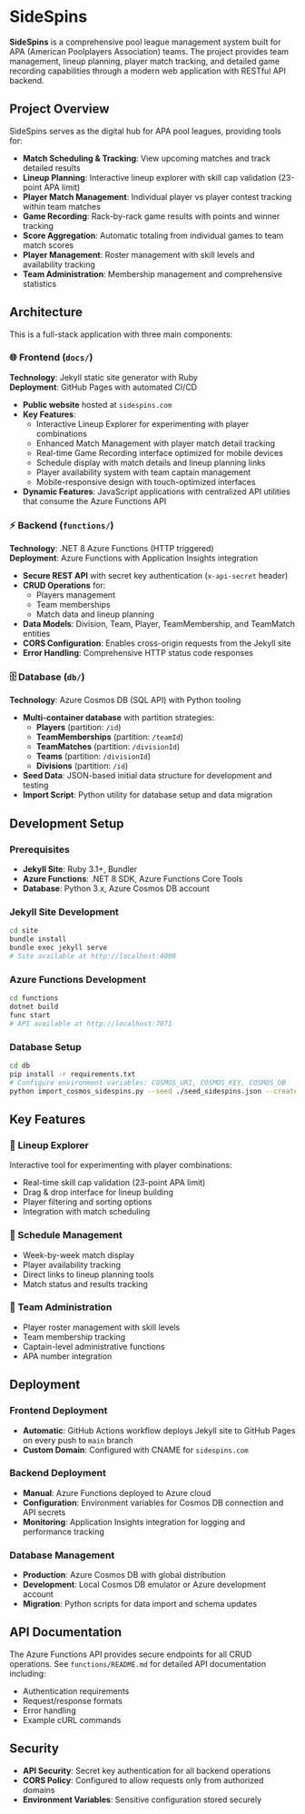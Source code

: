 # SideSpins

**SideSpins** is a comprehensive pool league management system built for APA (American Poolplayers Association) teams. The project provides team management, lineup planning, player match tracking, and detailed game recording capabilities through a modern web application with RESTful API backend.

## Project Overview

SideSpins serves as the digital hub for APA pool leagues, providing tools for:

- **Match Scheduling & Tracking**: View upcoming matches and track detailed results
- **Lineup Planning**: Interactive lineup explorer with skill cap validation (23-point APA limit)
- **Player Match Management**: Individual player vs player contest tracking within team matches
- **Game Recording**: Rack-by-rack game results with points and winner tracking
- **Score Aggregation**: Automatic totaling from individual games to team match scores
- **Player Management**: Roster management with skill levels and availability tracking
- **Team Administration**: Membership management and comprehensive statistics

## Architecture

This is a full-stack application with three main components:

### 🌐 Frontend (`docs/`)

**Technology**: Jekyll static site generator with Ruby  
**Deployment**: GitHub Pages with automated CI/CD

- **Public website** hosted at `sidespins.com`
- **Key Features**:
  - Interactive Lineup Explorer for experimenting with player combinations
  - Enhanced Match Management with player match detail tracking
  - Real-time Game Recording interface optimized for mobile devices
  - Schedule display with match details and lineup planning links
  - Player availability system with team captain management
  - Mobile-responsive design with touch-optimized interfaces
- **Dynamic Features**: JavaScript applications with centralized API utilities that consume the Azure Functions API

### ⚡ Backend (`functions/`)

**Technology**: .NET 8 Azure Functions (HTTP triggered)  
**Deployment**: Azure Functions with Application Insights integration

- **Secure REST API** with secret key authentication (`x-api-secret` header)
- **CRUD Operations** for:
  - Players management
  - Team memberships
  - Match data and lineup planning
- **Data Models**: Division, Team, Player, TeamMembership, and TeamMatch entities
- **CORS Configuration**: Enables cross-origin requests from the Jekyll site
- **Error Handling**: Comprehensive HTTP status code responses

### 🗄️ Database (`db/`)

**Technology**: Azure Cosmos DB (SQL API) with Python tooling

- **Multi-container database** with partition strategies:
  - **Players** (partition: `/id`)
  - **TeamMemberships** (partition: `/teamId`)
  - **TeamMatches** (partition: `/divisionId`)
  - **Teams** (partition: `/divisionId`)
  - **Divisions** (partition: `/id`)
- **Seed Data**: JSON-based initial data structure for development and testing
- **Import Script**: Python utility for database setup and data migration

## Development Setup

### Prerequisites

- **Jekyll Site**: Ruby 3.1+, Bundler
- **Azure Functions**: .NET 8 SDK, Azure Functions Core Tools
- **Database**: Python 3.x, Azure Cosmos DB account

### Jekyll Site Development

```bash
cd site
bundle install
bundle exec jekyll serve
# Site available at http://localhost:4000
```

### Azure Functions Development

```bash
cd functions
dotnet build
func start
# API available at http://localhost:7071
```

### Database Setup

```bash
cd db
pip install -r requirements.txt
# Configure environment variables: COSMOS_URI, COSMOS_KEY, COSMOS_DB
python import_cosmos_sidespins.py --seed ./seed_sidespins.json --create-db
```

## Key Features

### 🎯 Lineup Explorer

Interactive tool for experimenting with player combinations:

- Real-time skill cap validation (23-point APA limit)
- Drag & drop interface for lineup building
- Player filtering and sorting options
- Integration with match scheduling

### 📅 Schedule Management

- Week-by-week match display
- Player availability tracking
- Direct links to lineup planning tools
- Match status and results tracking

### 👥 Team Administration

- Player roster management with skill levels
- Team membership tracking
- Captain-level administrative functions
- APA number integration

## Deployment

### Frontend Deployment

- **Automatic**: GitHub Actions workflow deploys Jekyll site to GitHub Pages on every push to `main` branch
- **Custom Domain**: Configured with CNAME for `sidespins.com`

### Backend Deployment

- **Manual**: Azure Functions deployed to Azure cloud
- **Configuration**: Environment variables for Cosmos DB connection and API secrets
- **Monitoring**: Application Insights integration for logging and performance tracking

### Database Management

- **Production**: Azure Cosmos DB with global distribution
- **Development**: Local Cosmos DB emulator or Azure development account
- **Migration**: Python scripts for data import and schema updates

## API Documentation

The Azure Functions API provides secure endpoints for all CRUD operations. See `functions/README.md` for detailed API documentation including:

- Authentication requirements
- Request/response formats
- Error handling
- Example cURL commands

## Security

- **API Security**: Secret key authentication for all backend operations
- **CORS Policy**: Configured to allow requests only from authorized domains
- **Environment Variables**: Sensitive configuration stored securely
